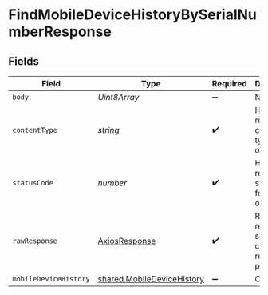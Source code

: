 # FindMobileDeviceHistoryBySerialNumberResponse


## Fields

| Field                                                                           | Type                                                                            | Required                                                                        | Description                                                                     |
| ------------------------------------------------------------------------------- | ------------------------------------------------------------------------------- | ------------------------------------------------------------------------------- | ------------------------------------------------------------------------------- |
| `body`                                                                          | *Uint8Array*                                                                    | :heavy_minus_sign:                                                              | N/A                                                                             |
| `contentType`                                                                   | *string*                                                                        | :heavy_check_mark:                                                              | HTTP response content type for this operation                                   |
| `statusCode`                                                                    | *number*                                                                        | :heavy_check_mark:                                                              | HTTP response status code for this operation                                    |
| `rawResponse`                                                                   | [AxiosResponse](https://axios-http.com/docs/res_schema)                         | :heavy_check_mark:                                                              | Raw HTTP response; suitable for custom response parsing                         |
| `mobileDeviceHistory`                                                           | [shared.MobileDeviceHistory](../../../sdk/models/shared/mobiledevicehistory.md) | :heavy_minus_sign:                                                              | OK                                                                              |